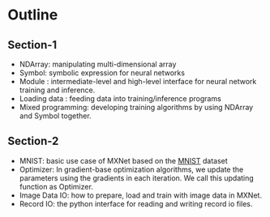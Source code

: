 # Outline 

## Section-1
* NDArray: manipulating multi-dimensional array
* Symbol: symbolic expression for neural networks
* Module : intermediate-level and high-level interface for neural network training and inference.
* Loading data : feeding data into training/inference programs
* Mixed programming: developing training algorithms by using NDArray and Symbol together.

## Section-2
* MNIST: basic use case of MXNet based on the [MNIST](http://yann.lecun.com/exdb/mnist/) dataset
* Optimizer: In gradient-base optimization algorithms, we update the parameters using the gradients in each iteration. We call this updating function as Optimizer.
* Image Data IO: how to prepare, load and train with image data in MXNet.
* Record IO: the python interface for reading and writing record io files.